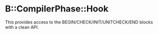 # B::CompilerPhase::Hook

This provides access to the BEGIN/CHECK/INIT/UNITCHECK/END
blocks with a clean API.
